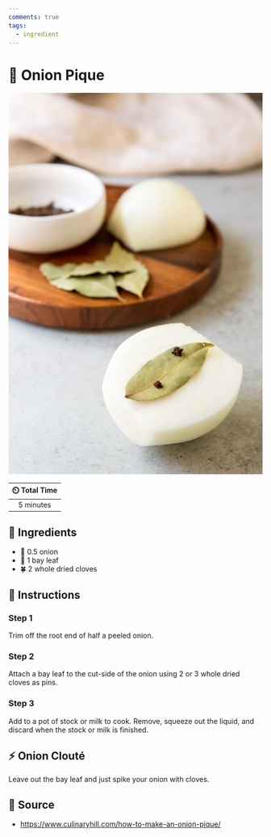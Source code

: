 ```yaml
---
comments: true
tags:
  - ingredient
---
```

# :onion: Onion Pique

![Onion Pique](../assets/images/onion-pique.jpg)

| :timer_clock: Total Time |
|:-----------------------: |
| 5 minutes |

## :salt: Ingredients

- :onion: 0.5 onion
- :fallen_leaf: 1 bay leaf
- :four_leaf_clover: 2 whole dried cloves

## :pencil: Instructions

### Step 1

Trim off the root end of half a peeled onion.

### Step 2

Attach a bay leaf to the cut-side of the onion using 2 or 3 whole dried cloves as pins.

### Step 3

Add to a pot of stock or milk to cook. Remove, squeeze out the liquid, and discard when the stock or milk is finished.

## :zap: Onion Clouté

Leave out the bay leaf and just spike your onion with cloves.

## :link: Source

- <https://www.culinaryhill.com/how-to-make-an-onion-pique/>

